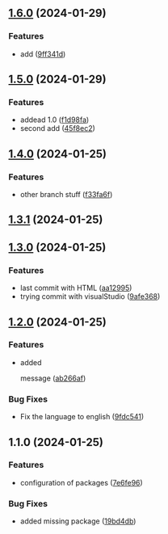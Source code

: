 

## [1.6.0](https://github.com/jojosuelobo/teste-changelog-release/compare/1.5.0...1.6.0) (2024-01-29)


### Features

* add ([9ff341d](https://github.com/jojosuelobo/teste-changelog-release/commit/9ff341d82a9de599d46fe852966143b1161e57b6))

## [1.5.0](https://github.com/jojosuelobo/teste-changelog-release/compare/1.4.0...1.5.0) (2024-01-29)


### Features

* addead 1.0 ([f1d98fa](https://github.com/jojosuelobo/teste-changelog-release/commit/f1d98fa257ebe7f2c217737eff3d293c7272f809))
* second add ([45f8ec2](https://github.com/jojosuelobo/teste-changelog-release/commit/45f8ec2fbf70840a457cd43bb120be92f5e71313))

## [1.4.0](https://github.com/jojosuelobo/teste-changelog/compare/1.3.0...1.4.0) (2024-01-25)


### Features

* other branch stuff ([f33fa6f](https://github.com/jojosuelobo/teste-changelog/commit/f33fa6f9e38970a19ec0f7559b1727aa82efa5b3))

## [1.3.1](https://github.com/jojosuelobo/teste-changelog/compare/1.3.0...1.3.1) (2024-01-25)

## [1.3.0](https://github.com/jojosuelobo/teste-changelog/compare/1.2.0...1.3.0) (2024-01-25)


### Features

* last commit with HTML ([aa12995](https://github.com/jojosuelobo/teste-changelog/commit/aa129956428f117e0c992c7f33525c7fad3c3a09))
* trying commit with visualStudio ([9afe368](https://github.com/jojosuelobo/teste-changelog/commit/9afe368dc7e79f0c87d009c0c123333c57de80b2))

## [1.2.0](https://github.com/jojosuelobo/teste-changelog/compare/1.1.0...1.2.0) (2024-01-25)


### Features

* added <p> message ([ab266af](https://github.com/jojosuelobo/teste-changelog/commit/ab266affc4900f7f6adef0d3035d5a1831271d5f))


### Bug Fixes

* Fix the language to english ([9fdc541](https://github.com/jojosuelobo/teste-changelog/commit/9fdc54125b948ec52cf4024462a85fa113008f56))

## 1.1.0 (2024-01-25)


### Features

* configuration of packages ([7e6fe96](https://github.com/jojosuelobo/teste-changelog/commit/7e6fe965105d21f4fb60f2b10eb236401473d8f0))


### Bug Fixes

* added missing package ([19bd4db](https://github.com/jojosuelobo/teste-changelog/commit/19bd4dba30bf64500b9819294d70b2fe7cc44116))
